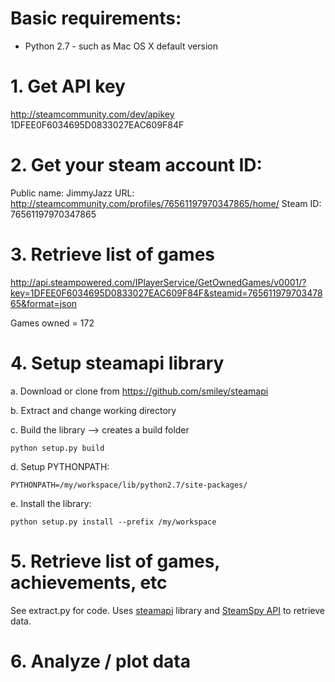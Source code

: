 # Basic requirements:
* Python 2.7 - such as Mac OS X default version

# 1. Get API key
<http://steamcommunity.com/dev/apikey>
1DFEE0F6034695D0833027EAC609F84F

# 2. Get your steam account ID:
Public name:    JimmyJazz
URL:            <http://steamcommunity.com/profiles/76561197970347865/home/>
Steam ID:       76561197970347865

# 3. Retrieve list of games
<http://api.steampowered.com/IPlayerService/GetOwnedGames/v0001/?key=1DFEE0F6034695D0833027EAC609F84F&steamid=76561197970347865&format=json>

Games owned = 172 

# 4. Setup steamapi library

a. Download or clone from <https://github.com/smiley/steamapi>

b. Extract and change working directory

c. Build the library --> creates a build folder

    python setup.py build

d. Setup PYTHONPATH: 

    PYTHONPATH=/my/workspace/lib/python2.7/site-packages/

e. Install the library: 

    python setup.py install --prefix /my/workspace

# 5. Retrieve list of games, achievements, etc

See extract.py for code.
Uses [steamapi](https://github.com/smiley/steamapi) library and [SteamSpy API](http://steamspy.com/api.php) to retrieve data.

# 6. Analyze / plot data




